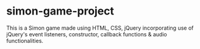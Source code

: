# simon-game-project
This is a Simon game made using HTML, CSS, jQuery incorporating use of jQuery's event listeners, constructor, callback functions &amp; audio functionalities.
